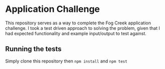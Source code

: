 # Application Challenge

This repository serves as a way to complete the Fog Creek application challenge.  I took a test driven approach to solving the problem, given that I had expected functionality and example input/output to test against.

## Running the tests

Simply clone this repository then `npm install` and `npm test`
